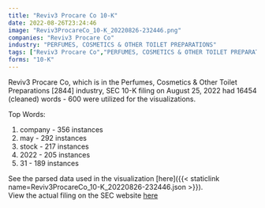 ```yaml
---
title: "Reviv3 Procare Co 10-K"
date: 2022-08-26T23:24:46
image: "Reviv3ProcareCo_10-K_20220826-232446.png"
companies: "Reviv3 Procare Co"
industry: "PERFUMES, COSMETICS & OTHER TOILET PREPARATIONS"
tags: ["Reviv3 Procare Co","PERFUMES, COSMETICS & OTHER TOILET PREPARATIONS","08-25-2022","10-K"]
forms: "10-K"
---
```

Reviv3 Procare Co, which is in the Perfumes, Cosmetics & Other Toilet Preparations [2844] industry, SEC 10-K filing on August 25, 2022 had 16454 (cleaned) words - 600 were utilized for the visualizations.

Top Words:
1. company - 356 instances
2. may - 292 instances
3. stock - 217 instances
4. 2022 - 205 instances
5. 31 - 189 instances


See the parsed data used in the visualization [here]({{< staticlink name=Reviv3ProcareCo_10-K_20220826-232446.json >}}).  
View the actual filing on the SEC website [here](https://www.sec.gov/Archives/edgar/data/1718500/0001520138-22-000375.txt)